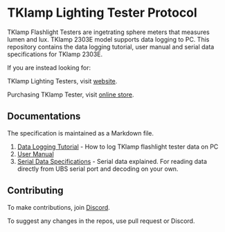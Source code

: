 # TKlamp Lighting Tester Protocol

TKlamp Flashlight Testers are ingetrating sphere meters that measures lumen and lux. TKlamp 2303E model supports data logging to PC. This repository contains the data logging tutorial, user manual and serial data specifications for TKlamp 2303E. 

If you are instead looking for:

TKlamp Lighting Testers, visit [website](https://tklamp.co).

Purchasing TKlamp Tester, visit [online store](https://www.tklamp.co/order-online).

## Documentations

The specification is maintained as a Markdown file. 
1. [Data Logging Tutorial]() - How to log TKlamp flashlight tester data on PC
2. [User Manual]() 
3. [Serial Data Specifications](docs/serialoutput.mkd) - Serial data explained. For reading data directly from UBS serial port and decoding on your own.

## Contributing 
To make contributions, join [Discord](https://discord.gg/6RaazMqn6W).

To suggest any changes in the repos, use pull request or Discord.
